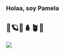 ### Holaa, soy Pamela 
## 🐞🪐🧿🪆🪴🤎

 <img src="https://i.pinimg.com/originals/b1/ad/ba/b1adba819abf70d9ea98d4e65ea9f2a5.gif"></h1>

<!--
**pamelagomz/pamelagomz** is a ✨ _special_ ✨ repository because its `README.md` (this file) appears on your GitHub profile.

Here are some ideas to get you started:

- 🔭 I’m currently working on ...
- 🌱 I’m currently learning ...
- 👯 I’m looking to collaborate on ...
- 🤔 I’m looking for help with ...
- 💬 Ask me about ...
- 📫 How to reach me: ...
- 😄 Pronouns: ...
- ⚡ Fun fact: ...
-->

